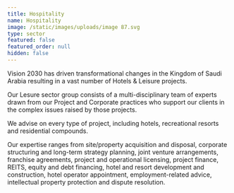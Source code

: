 ```yaml
---
title: Hospitality
name: Hospitality
image: /static/images/uploads/image 87.svg
type: sector
featured: false
featured_order: null
hidden: false
---
```

Vision 2030 has driven transformational changes in the Kingdom of Saudi Arabia resulting in a vast number of Hotels & Leisure projects.

Our Lesure sector group consists of a multi-disciplinary team of experts drawn from our Project and Corporate practices who support our clients in the complex issues raised by those projects.

We advise on every type of project, including hotels, recreational resorts and residential compounds.

Our expertise ranges from site/property acquisition and disposal, corporate structuring and long-term strategy planning, joint venture arrangements, franchise agreements, project and operational licensing, project finance, REITS, equity and debt financing, hotel and resort development and construction, hotel operator appointment, employment-related advice, intellectual property protection and dispute resolution.
